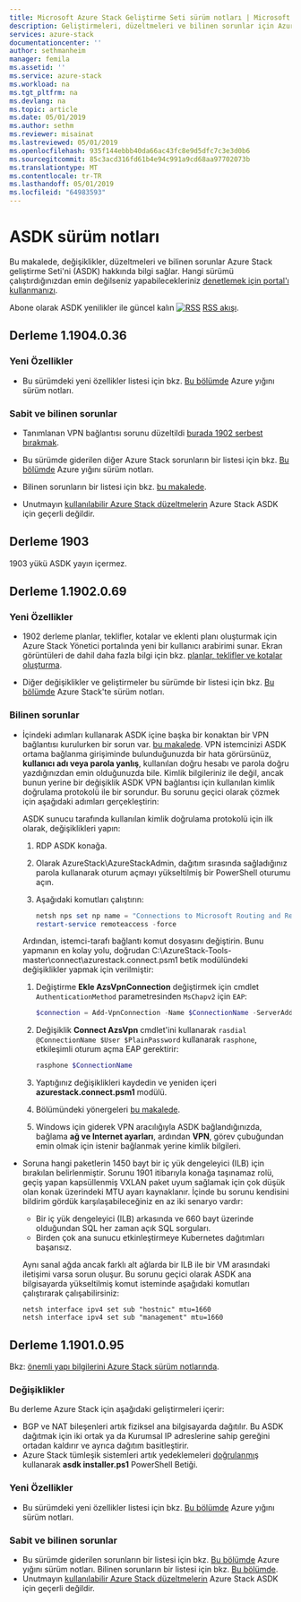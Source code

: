 ```yaml
---
title: Microsoft Azure Stack Geliştirme Seti sürüm notları | Microsoft Docs
description: Geliştirmeleri, düzeltmeleri ve bilinen sorunlar için Azure Stack Geliştirme Seti.
services: azure-stack
documentationcenter: ''
author: sethmanheim
manager: femila
ms.assetid: ''
ms.service: azure-stack
ms.workload: na
ms.tgt_pltfrm: na
ms.devlang: na
ms.topic: article
ms.date: 05/01/2019
ms.author: sethm
ms.reviewer: misainat
ms.lastreviewed: 05/01/2019
ms.openlocfilehash: 935f144ebbb40da66ac43fc8e9d5dfc7c3e3d0b6
ms.sourcegitcommit: 85c3acd316fd61b4e94c991a9cd68aa97702073b
ms.translationtype: MT
ms.contentlocale: tr-TR
ms.lasthandoff: 05/01/2019
ms.locfileid: "64983593"
---
```

# <a name="asdk-release-notes"></a>ASDK sürüm notları

Bu makalede, değişiklikler, düzeltmeleri ve bilinen sorunlar Azure Stack geliştirme Seti'ni (ASDK) hakkında bilgi sağlar. Hangi sürümü çalıştırdığınızdan emin değilseniz yapabilecekleriniz [denetlemek için portal'ı kullanmanızı](../operator/azure-stack-updates.md#determine-the-current-version).

Abone olarak ASDK yenilikler ile güncel kalın [ ![RSS](./media/asdk-release-notes/feed-icon-14x14.png)](https://docs.microsoft.com/api/search/rss?search=Azure+Stack+Development+Kit+release+notes&locale=en-us#) [RSS akışı](https://docs.microsoft.com/api/search/rss?search=Azure+Stack+Development+Kit+release+notes&locale=en-us#).

## <a name="build-11904036"></a>Derleme 1.1904.0.36

<!-- ### Changes -->

### <a name="new-features"></a>Yeni Özellikler

- Bu sürümdeki yeni özellikler listesi için bkz. [Bu bölümde](../operator/azure-stack-release-notes-1904.md#whats-in-this-update) Azure yığını sürüm notları.

### <a name="fixed-and-known-issues"></a>Sabit ve bilinen sorunlar

- Tanımlanan VPN bağlantısı sorunu düzeltildi [burada 1902 serbest bırakmak](#known-issues).

- Bu sürümde giderilen diğer Azure Stack sorunların bir listesi için bkz. [Bu bölümde](../operator/azure-stack-release-notes-1904.md#fixes) Azure yığını sürüm notları.
- Bilinen sorunların bir listesi için bkz. [bu makalede](../operator/azure-stack-release-notes-known-issues-1904.md).
- Unutmayın [kullanılabilir Azure Stack düzeltmelerin](../operator/azure-stack-release-notes-1904.md#hotfixes) Azure Stack ASDK için geçerli değildir.

## <a name="build-1903"></a>Derleme 1903

1903 yükü ASDK yayın içermez.

## <a name="build-11902069"></a>Derleme 1.1902.0.69

### <a name="new-features"></a>Yeni Özellikler

- 1902 derleme planlar, teklifler, kotalar ve eklenti planı oluşturmak için Azure Stack Yönetici portalında yeni bir kullanıcı arabirimi sunar. Ekran görüntüleri de dahil daha fazla bilgi için bkz. [planlar, teklifler ve kotalar oluşturma](../operator/azure-stack-create-plan.md).

- Diğer değişiklikler ve geliştirmeler bu sürümde bir listesi için bkz. [Bu bölümde](../operator/azure-stack-update-1902.md#improvements) Azure Stack'te sürüm notları.

<!-- ### New features

- For a list of new features in this release, see [this section](../operator/azure-stack-update-1902.md#new-features) of the Azure Stack release notes.

### Fixed and known issues

- For a list of issues fixed in this release, see [this section](../operator/azure-stack-update-1902.md#fixed-issues) of the Azure Stack release notes. For a list of known issues, see [this section](../operator/azure-stack-update-1902.md#known-issues-post-installation).
- Note that [available Azure Stack hotfixes](../operator/azure-stack-update-1902.md#azure-stack-hotfixes) are not applicable to the Azure Stack ASDK. -->

### <a name="known-issues"></a>Bilinen sorunlar

- İçindeki adımları kullanarak ASDK içine başka bir konaktan bir VPN bağlantısı kurulurken bir sorun var. [bu makalede](asdk-connect.md). VPN istemcinizi ASDK ortama bağlanma girişiminde bulunduğunuzda bir hata görürsünüz, **kullanıcı adı veya parola yanlış**, kullanılan doğru hesabı ve parola doğru yazdığınızdan emin olduğunuzda bile. Kimlik bilgileriniz ile değil, ancak bunun yerine bir değişiklik ASDK VPN bağlantısı için kullanılan kimlik doğrulama protokolü ile bir sorundur. Bu sorunu geçici olarak çözmek için aşağıdaki adımları gerçekleştirin:

   ASDK sunucu tarafında kullanılan kimlik doğrulama protokolü için ilk olarak, değişiklikleri yapın:

   1. RDP ASDK konağa.
   2. Olarak AzureStack\AzureStackAdmin, dağıtım sırasında sağladığınız parola kullanarak oturum açmayı yükseltilmiş bir PowerShell oturumu açın.
   3. Aşağıdaki komutları çalıştırın:

      ```powershell
      netsh nps set np name = "Connections to Microsoft Routing and Remote Access server" profileid = "0x100a" profiledata = "1A000000000000000000000000000000" profileid = "0x1009" profiledata = "0x5"
      restart-service remoteaccess -force
      ```

   Ardından, istemci-tarafı bağlantı komut dosyasını değiştirin. Bunu yapmanın en kolay yolu, doğrudan C:\AzureStack-Tools-master\connect\azurestack.connect.psm1 betik modülündeki değişiklikler yapmak için verilmiştir:

   1. Değiştirme **Ekle AzsVpnConnection** değiştirmek için cmdlet `AuthenticationMethod` parametresinden `MsChapv2` için `EAP`:

      ```powershell
      $connection = Add-VpnConnection -Name $ConnectionName -ServerAddress $ServerAddress -TunnelType L2tp -EncryptionLevel Required -AuthenticationMethod Eap -L2tpPsk $PlainPassword -Force -RememberCredential -PassThru -SplitTunneling
      ```

   2. Değişiklik **Connect AzsVpn** cmdlet'ini kullanarak `rasdial @ConnectionName $User $PlainPassword` kullanarak `rasphone`, etkileşimli oturum açma EAP gerektirir:

      ```powershell
      rasphone $ConnectionName
      ```

   3. Yaptığınız değişiklikleri kaydedin ve yeniden içeri **azurestack.connect.psm1** modülü.
   4. Bölümündeki yönergeleri [bu makalede](asdk-connect.md#set-up-vpn-connectivity).
   5. Windows için giderek VPN aracılığıyla ASDK bağlandığınızda, bağlama **ağ ve Internet ayarları**, ardından **VPN**, görev çubuğundan emin olmak için istenir bağlanmak yerine kimlik bilgileri.

- Soruna hangi paketlerin 1450 bayt bir iç yük dengeleyici (ILB) için bırakılan belirlenmiştir. Sorunu 1901 itibarıyla konağa taşınamaz rolü, geçiş yapan kapsüllenmiş VXLAN paket uyum sağlamak için çok düşük olan konak üzerindeki MTU ayarı kaynaklanır. İçinde bu sorunu kendisini bildirim gördük karşılaşabileceğiniz en az iki senaryo vardır:

  - Bir iç yük dengeleyici (ILB) arkasında ve 660 bayt üzerinde olduğundan SQL her zaman açık SQL sorguları.
  - Birden çok ana sunucu etkinleştirmeye Kubernetes dağıtımları başarısız.  

  Aynı sanal ağda ancak farklı alt ağlarda bir ILB ile bir VM arasındaki iletişimi varsa sorun oluşur. Bu sorunu geçici olarak ASDK ana bilgisayarda yükseltilmiş komut isteminde aşağıdaki komutları çalıştırarak çalışabilirsiniz:

  ```shell
  netsh interface ipv4 set sub "hostnic" mtu=1660
  netsh interface ipv4 set sub "management" mtu=1660
  ```

## <a name="build-11901095"></a>Derleme 1.1901.0.95

Bkz: [önemli yapı bilgilerini Azure Stack sürüm notlarında](../operator/azure-stack-update-1901.md#build-reference).

### <a name="changes"></a>Değişiklikler

Bu derleme Azure Stack için aşağıdaki geliştirmeleri içerir:

- BGP ve NAT bileşenleri artık fiziksel ana bilgisayarda dağıtılır. Bu ASDK dağıtmak için iki ortak ya da Kurumsal IP adreslerine sahip gereğini ortadan kaldırır ve ayrıca dağıtım basitleştirir.
- Azure Stack tümleşik sistemleri artık yedeklemeleri [doğrulanmış](asdk-validate-backup.md) kullanarak **asdk installer.ps1** PowerShell Betiği.

### <a name="new-features"></a>Yeni Özellikler

- Bu sürümdeki yeni özellikler listesi için bkz. [Bu bölümde](../operator/azure-stack-update-1901.md#new-features) Azure yığını sürüm notları.

### <a name="fixed-and-known-issues"></a>Sabit ve bilinen sorunlar

- Bu sürümde giderilen sorunların bir listesi için bkz. [Bu bölümde](../operator/azure-stack-update-1901.md#fixed-issues) Azure yığını sürüm notları. Bilinen sorunların bir listesi için bkz. [Bu bölümde](../operator/azure-stack-update-1901.md#known-issues-post-installation).
- Unutmayın [kullanılabilir Azure Stack düzeltmelerin](../operator/azure-stack-update-1901.md#azure-stack-hotfixes) Azure Stack ASDK için geçerli değildir.
